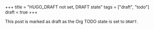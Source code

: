 +++
title = "HUGO_DRAFT not set, DRAFT state"
tags = ["draft", "todo"]
draft = true
+++

This post is marked as draft as the Org TODO state is set to `DRAFT`.
